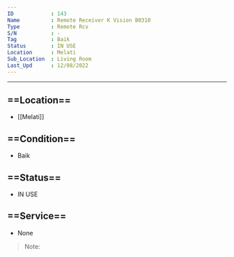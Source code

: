 ```yaml
---
ID            : 143
Name          : Remote Receiver K Vision B0310
Type          : Remote Rcv
S/N           : -
Tag           : Baik
Status        : IN USE
Location      : Melati
Sub_Location  : Living Room
Last_Upd      : 12/08/2022
---
```





---
## ==Location==
- [[Melati]]

## ==Condition==
- Baik

## ==Status==
- IN USE

## ==Service==
- None

>Note:
>

